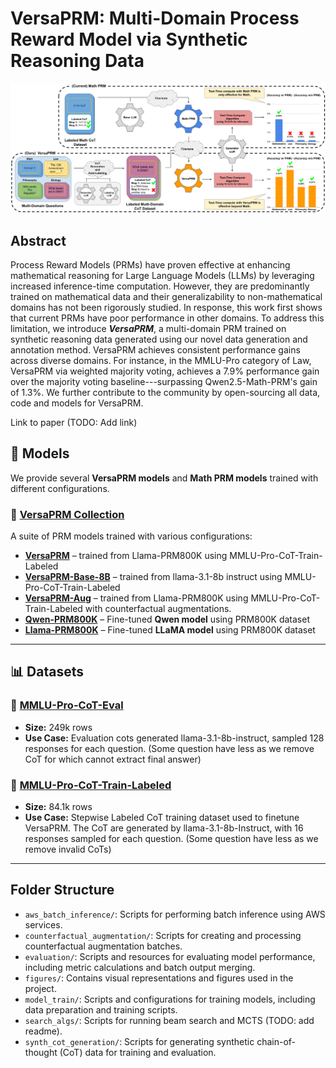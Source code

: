 # VersaPRM: Multi-Domain Process Reward Model via Synthetic Reasoning Data


![VersaPRM](figures/multi_domain_prm.svg)

## Abstract

Process Reward Models (PRMs) have proven effective at enhancing mathematical reasoning for Large Language Models (LLMs) by leveraging increased inference-time computation. However, they are predominantly trained on mathematical data and their generalizability to non-mathematical domains has not been rigorously studied. In response, this work first shows that current PRMs have poor performance in other domains. To address this limitation, we introduce **_VersaPRM_**, a multi-domain PRM trained on synthetic reasoning data generated using our novel data generation and annotation method. VersaPRM achieves consistent performance gains across diverse domains. For instance, in the MMLU-Pro category of Law, VersaPRM via weighted majority voting, achieves a 7.9% performance gain over the majority voting baseline---surpassing Qwen2.5-Math-PRM's gain of 1.3%. We further contribute to the community by open-sourcing all data, code and models for VersaPRM.

Link to paper (TODO: Add link)

## 🚀 Models
We provide several **VersaPRM models** and **Math PRM models** trained with different configurations.

### 📌 [VersaPRM Collection](https://huggingface.co/collections/UW-Madison-Lee-Lab/versaprm-67a7eb34049b2a1bd3055f6e)
A suite of PRM models trained with various configurations:
- **[VersaPRM](https://huggingface.co/UW-Madison-Lee-Lab/VersaPRM)** – trained from Llama-PRM800K using MMLU-Pro-CoT-Train-Labeled
- **[VersaPRM-Base-8B](https://huggingface.co/UW-Madison-Lee-Lab/VersaPRM-Base-8B)** – trained from llama-3.1-8b instruct using MMLU-Pro-CoT-Train-Labeled
- **[VersaPRM-Aug](https://huggingface.co/UW-Madison-Lee-Lab/VersaPRM-Aug)** – trained from Llama-PRM800K using MMLU-Pro-CoT-Train-Labeled with counterfactual augmentations.
- **[Qwen-PRM800K](https://huggingface.co/UW-Madison-Lee-Lab/Qwen-PRM800K)** – Fine-tuned **Qwen model** using PRM800K dataset
- **[Llama-PRM800K](https://huggingface.co/UW-Madison-Lee-Lab/Llama-PRM800K)** – Fine-tuned **LLaMA model** using PRM800K dataset

---

## 📊 Datasets

### 📌 [MMLU-Pro-CoT-Eval](https://huggingface.co/datasets/UW-Madison-Lee-Lab/MMLU-Pro-CoT-Eval)
- **Size:** 249k rows
- **Use Case:** Evaluation cots generated llama-3.1-8b-instruct, sampled 128 responses for each question. (Some question have less as we remove CoT for which cannot extract final answer)


### 📌 [MMLU-Pro-CoT-Train-Labeled](https://huggingface.co/datasets/UW-Madison-Lee-Lab/MMLU-Pro-CoT-Train-Labeled)
- **Size:** 84.1k rows
- **Use Case:** Stepwise Labeled CoT training dataset used to finetune VersaPRM. The CoT are generated by llama-3.1-8b-Instruct, with 16 responses sampled for each question. (Some question have less as we remove invalid CoTs)


---


## Folder Structure

- `aws_batch_inference/`: Scripts for performing batch inference using AWS services.
- `counterfactual_augmentation/`: Scripts for creating and processing counterfactual augmentation batches.
- `evaluation/`: Scripts and resources for evaluating model performance, including metric calculations and batch output merging.
- `figures/`: Contains visual representations and figures used in the project.
- `model_train/`: Scripts and configurations for training models, including data preparation and training scripts.
- `search_algs/`: Scripts for running beam search and MCTS (TODO: add readme).
- `synth_cot_generation/`: Scripts for generating synthetic chain-of-thought (CoT) data for training and evaluation.

